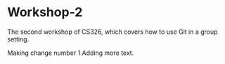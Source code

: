 # Workshop-2

The second workshop of CS326, which covers how to use Git in a group setting.

Making change number 1
Adding more text.

